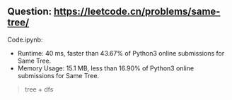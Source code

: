## Question: https://leetcode.cn/problems/same-tree/

Code.ipynb:
* Runtime: 40 ms, faster than 43.67% of Python3 online submissions for Same Tree.
* Memory Usage: 15.1 MB, less than 16.90% of Python3 online submissions for Same Tree.
> tree + dfs
